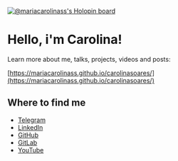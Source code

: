 [![@mariacarolinass's Holopin board](https://holopin.me/mariacarolinass)](https://holopin.io/@mariacarolinass)

# Hello, i'm Carolina!

Learn more about me, talks, projects, videos and posts:

[https://mariacarolinass.github.io/carolinasoares/](https://mariacarolinass.github.io/carolinasoares/)

## Where to find me

- [Telegram](https://t.me/carols0)
- [LinkedIn](https://www.linkedin.com/in/maria-carolinass/)
- [GitHub](https://github.com/MariaCarolinass)
- [GitLab](https://gitlab.com/mariacarolinass)
- [YouTube](https://www.youtube.com/channel/UCt9RvViwysLrjLGmwYEem2g)
